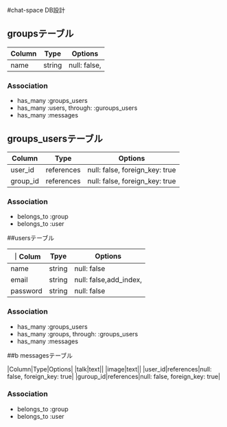 #chat-space DB設計

## groupsテーブル

 |Column|Type|Options|
 |------|----|-------|
 |name|string|null: false,|
 
### Association
- has_many :groups_users
- has_many :users, through: :guroups_users
- has_many :messages 

## groups_usersテーブル

|Column|Type|Options|
|------|----|-------|
|user_id|references|null: false, foreign_key: true|
|group_id|references|null: false, foreign_key: true|

### Association
- belongs_to :group
- belongs_to :user

##usersテーブル

｜Colum|Tpye|Options|
|------|----|-------|
|name|string|null: false|
|email|string|null: false,add_index,|
|password|string|null: false|

### Association
- has_many :groups_users
- has_many :groups, through: :groups_users
- has_many :messages

##b messagesテーブル

|Column|Type|Options|
|talk|text||
|image|text||
|user_id|references|null: false, foreign_key: true|
|guroup_id|references|null: false, foreign_key: true|

### Association
- belongs_to :group
- belongs_to :user


